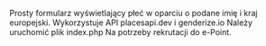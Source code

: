 Prosty formularz wyświetlający płeć w oparciu o podane imię i kraj europejski.
Wykorzystuje API placesapi.dev i genderize.io
Należy uruchomić plik index.php
Na potrzeby rekrutacji do e-Point.